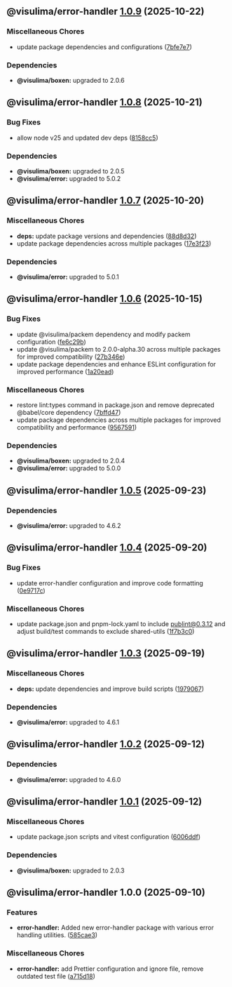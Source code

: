 ## @visulima/error-handler [1.0.9](https://github.com/visulima/visulima/compare/@visulima/error-handler@1.0.8...@visulima/error-handler@1.0.9) (2025-10-22)

### Miscellaneous Chores

* update package dependencies and configurations ([7bfe7e7](https://github.com/visulima/visulima/commit/7bfe7e71869580900aab50efb064b4293994ed9a))


### Dependencies

* **@visulima/boxen:** upgraded to 2.0.6

## @visulima/error-handler [1.0.8](https://github.com/visulima/visulima/compare/@visulima/error-handler@1.0.7...@visulima/error-handler@1.0.8) (2025-10-21)

### Bug Fixes

* allow node v25 and updated dev deps ([8158cc5](https://github.com/visulima/visulima/commit/8158cc53ec92bd0331e8c6bd0fcbc8ab61b9320f))


### Dependencies

* **@visulima/boxen:** upgraded to 2.0.5
* **@visulima/error:** upgraded to 5.0.2

## @visulima/error-handler [1.0.7](https://github.com/visulima/visulima/compare/@visulima/error-handler@1.0.6...@visulima/error-handler@1.0.7) (2025-10-20)

### Miscellaneous Chores

* **deps:** update package versions and dependencies ([88d8d32](https://github.com/visulima/visulima/commit/88d8d32c4629a7a06c8770369191da2cc81087cc))
* update package dependencies across multiple packages ([17e3f23](https://github.com/visulima/visulima/commit/17e3f2377c8a3f98e2eed2192c5adaf6e32558b5))


### Dependencies

* **@visulima/error:** upgraded to 5.0.1

## @visulima/error-handler [1.0.6](https://github.com/visulima/visulima/compare/@visulima/error-handler@1.0.5...@visulima/error-handler@1.0.6) (2025-10-15)

### Bug Fixes

* update @visulima/packem dependency and modify packem configuration ([fe6c29b](https://github.com/visulima/visulima/commit/fe6c29bc3ac7e9ef7d484d3998b2e1adb75164ea))
* update @visulima/packem to 2.0.0-alpha.30 across multiple packages for improved compatibility ([27b346e](https://github.com/visulima/visulima/commit/27b346eaa1c0fb0e420d9a9824482028307f4249))
* update package dependencies and enhance ESLint configuration for improved performance ([1a20ead](https://github.com/visulima/visulima/commit/1a20eadaf0a563ed5e6f621eb7649b5629f44164))

### Miscellaneous Chores

* restore lint:types command in package.json and remove deprecated @babel/core dependency ([7bffd47](https://github.com/visulima/visulima/commit/7bffd473b40705b7f27b863521fbd21351e464b5))
* update package dependencies across multiple packages for improved compatibility and performance ([9567591](https://github.com/visulima/visulima/commit/9567591c415da3002f3a4fe08f8caf7ce01ca5f7))


### Dependencies

* **@visulima/boxen:** upgraded to 2.0.4
* **@visulima/error:** upgraded to 5.0.0

## @visulima/error-handler [1.0.5](https://github.com/visulima/visulima/compare/@visulima/error-handler@1.0.4...@visulima/error-handler@1.0.5) (2025-09-23)


### Dependencies

* **@visulima/error:** upgraded to 4.6.2

## @visulima/error-handler [1.0.4](https://github.com/visulima/visulima/compare/@visulima/error-handler@1.0.3...@visulima/error-handler@1.0.4) (2025-09-20)

### Bug Fixes

* update error-handler configuration and improve code formatting ([0e9717c](https://github.com/visulima/visulima/commit/0e9717c6a642dde4c6d02974143d94597ed72dbd))

### Miscellaneous Chores

* update package.json and pnpm-lock.yaml to include publint@0.3.12 and adjust build/test commands to exclude shared-utils ([1f7b3c0](https://github.com/visulima/visulima/commit/1f7b3c0381d77edfeec80ea1bf57b3469e929414))

## @visulima/error-handler [1.0.3](https://github.com/visulima/visulima/compare/@visulima/error-handler@1.0.2...@visulima/error-handler@1.0.3) (2025-09-19)

### Miscellaneous Chores

* **deps:** update dependencies and improve build scripts ([1979067](https://github.com/visulima/visulima/commit/197906796481aeaad4c57f7bb207ea6d8a9e227b))


### Dependencies

* **@visulima/error:** upgraded to 4.6.1

## @visulima/error-handler [1.0.2](https://github.com/visulima/visulima/compare/@visulima/error-handler@1.0.1...@visulima/error-handler@1.0.2) (2025-09-12)


### Dependencies

* **@visulima/error:** upgraded to 4.6.0

## @visulima/error-handler [1.0.1](https://github.com/visulima/visulima/compare/@visulima/error-handler@1.0.0...@visulima/error-handler@1.0.1) (2025-09-12)

### Miscellaneous Chores

* update package.json scripts and vitest configuration ([6006ddf](https://github.com/visulima/visulima/commit/6006ddf468a500abb3f13223ea6e3a9876c0c31b))


### Dependencies

* **@visulima/boxen:** upgraded to 2.0.3

## @visulima/error-handler 1.0.0 (2025-09-10)

### Features

* **error-handler:** Added new error-handler package with various error handling utilities. ([585cae3](https://github.com/visulima/visulima/commit/585cae3f680cce87117936dafbbe0b0dad328725))

### Miscellaneous Chores

* **error-handler:** add Prettier configuration and ignore file, remove outdated test file ([a715d18](https://github.com/visulima/visulima/commit/a715d18d39b95eab51b69908e323ff332f78160d))
